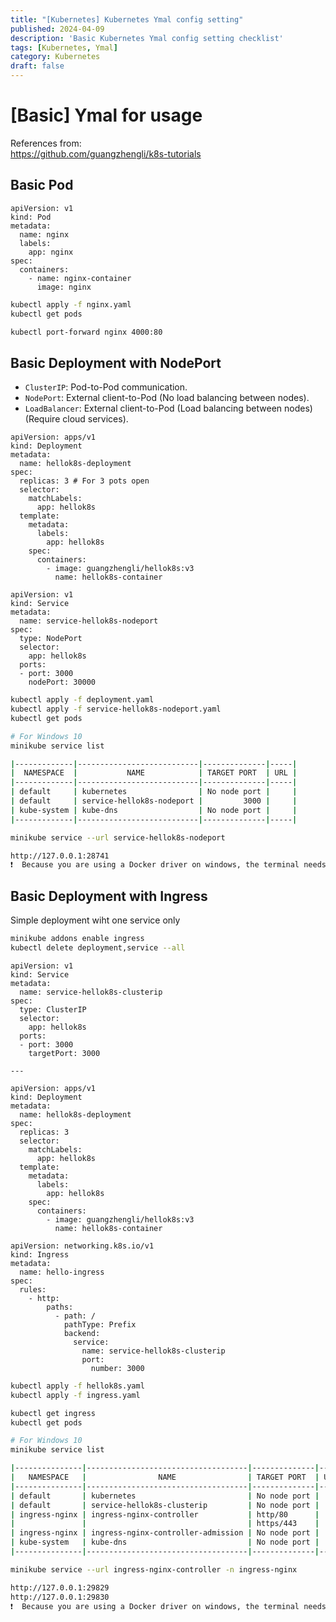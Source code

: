 ```yaml
---
title: "[Kubernetes] Kubernetes Ymal config setting"
published: 2024-04-09
description: 'Basic Kubernetes Ymal config setting checklist'
tags: [Kubernetes, Ymal]
category: Kubernetes
draft: false
---
```


# [Basic] Ymal for usage

References from:  
https://github.com/guangzhengli/k8s-tutorials  

## Basic Pod

```ymal title='nginx.yaml'
apiVersion: v1
kind: Pod
metadata:
  name: nginx
  labels:
    app: nginx
spec:
  containers:
    - name: nginx-container
      image: nginx
```

```bash title='Terminal'
kubectl apply -f nginx.yaml
kubectl get pods

kubectl port-forward nginx 4000:80
```

## Basic Deployment with NodePort

- `ClusterIP`: Pod-to-Pod communication.    
- `NodePort`: External client-to-Pod (No load balancing between nodes).    
- `LoadBalancer`: External client-to-Pod (Load balancing between nodes) (Require cloud services).     

```ymal title='deployment.yaml'
apiVersion: apps/v1
kind: Deployment
metadata:
  name: hellok8s-deployment
spec:
  replicas: 3 # For 3 pots open
  selector:
    matchLabels:
      app: hellok8s
  template:
    metadata:
      labels:
        app: hellok8s
    spec:
      containers:
        - image: guangzhengli/hellok8s:v3
          name: hellok8s-container
```

```ymal title='service-hellok8s-nodeport.yaml'
apiVersion: v1
kind: Service
metadata:
  name: service-hellok8s-nodeport
spec:
  type: NodePort
  selector:
    app: hellok8s
  ports:
  - port: 3000
    nodePort: 30000
```

```bash title='Terminal'
kubectl apply -f deployment.yaml
kubectl apply -f service-hellok8s-nodeport.yaml
kubectl get pods

# For Windows 10
minikube service list

|-------------|---------------------------|--------------|-----|
|  NAMESPACE  |           NAME            | TARGET PORT  | URL |
|-------------|---------------------------|--------------|-----|
| default     | kubernetes                | No node port |     |
| default     | service-hellok8s-nodeport |         3000 |     |
| kube-system | kube-dns                  | No node port |     |
|-------------|---------------------------|--------------|-----|

minikube service --url service-hellok8s-nodeport

http://127.0.0.1:28741
❗  Because you are using a Docker driver on windows, the terminal needs to be open to run it.
```

## Basic Deployment with Ingress

Simple deployment wiht one service only

```bash title='Terminal'
minikube addons enable ingress
kubectl delete deployment,service --all
```

```ymal title='hellok8s.yaml'
apiVersion: v1
kind: Service
metadata:
  name: service-hellok8s-clusterip
spec:
  type: ClusterIP
  selector:
    app: hellok8s
  ports:
  - port: 3000
    targetPort: 3000

---

apiVersion: apps/v1
kind: Deployment
metadata:
  name: hellok8s-deployment
spec:
  replicas: 3
  selector:
    matchLabels:
      app: hellok8s
  template:
    metadata:
      labels:
        app: hellok8s
    spec:
      containers:
        - image: guangzhengli/hellok8s:v3
          name: hellok8s-container
```


```ymal title='ingress.yaml'
apiVersion: networking.k8s.io/v1
kind: Ingress
metadata:
  name: hello-ingress
spec:
  rules:
    - http:
        paths:
          - path: /
            pathType: Prefix
            backend:
              service:
                name: service-hellok8s-clusterip
                port:
                  number: 3000
```

```bash title='Terminal'
kubectl apply -f hellok8s.yaml                 
kubectl apply -f ingress.yaml

kubectl get ingress  
kubectl get pods

# For Windows 10
minikube service list

|---------------|------------------------------------|--------------|-----|
|   NAMESPACE   |                NAME                | TARGET PORT  | URL |
|---------------|------------------------------------|--------------|-----|
| default       | kubernetes                         | No node port |     |
| default       | service-hellok8s-clusterip         | No node port |     |
| ingress-nginx | ingress-nginx-controller           | http/80      |     |
|               |                                    | https/443    |     |
| ingress-nginx | ingress-nginx-controller-admission | No node port |     |
| kube-system   | kube-dns                           | No node port |     |
|---------------|------------------------------------|--------------|-----|

minikube service --url ingress-nginx-controller -n ingress-nginx

http://127.0.0.1:29829
http://127.0.0.1:29830
❗  Because you are using a Docker driver on windows, the terminal needs to be open to run it.
```